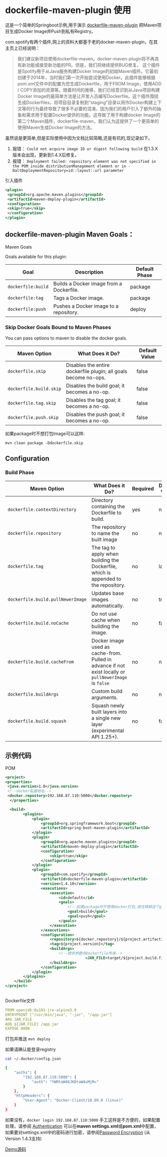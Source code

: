 # dockerfile-maven-plugin 使用

这是一个简单的Springboot示例,用于演示 [dockerfile-maven-plugin](https://github.com/spotify/dockerfile-maven) 把Maven项目生成Docker Image并Push到私有Registry。

com.spotify有两个插件,网上的资料大都基于老的docker-maven-plugin，在其主页上已经说明：

> 我们建议新项目使用dockerfile-maven。docker-maven-plugin将不再具有新功能或接受新功能的PR。但是，我们将继续提供BUG修复。
> 这个插件是Spotify用于从Java服务构建Docker Image的初始Maven插件。它最初创建于2014年，当时我们第一次开始尝试使用Docker。此插件能够根据pom.xml文件中的配置为您生成Dockerfile，用于FROM Image，使用ADD / COPY添加的资源等。随着时间的推移，我们已经意识到从Java项目构建Docker Image的最简单方法是让开发人员编写Dockerfile。这个插件围绕生成Dockerfiles，将项目目录复制到“staging”目录以用作Docker构建上下文等的行为最终导致了很多不必要的混淆，因为我们的用户引入了额外的抽象和需求用于配置Docker提供的功能。这导致了用于构建docker Image的第二个Maven插件，dockerfile-maven，我们认为这提供了一个更简单的使用Maven生成Docker Image的方法。

虽然说是更简单,但是实际使用中因为文档比较简略,还是有坑的,现记录如下。

1. 报错：
   `Could not acquire image ID or digest following build`
   在1.3.X版本会出现，更新到1.4.X后修复。
2. 报错：
   `Deployment failed: repository element was not specified in the POM inside distributionManagement element or in -DaltDeploymentRepository=id::layout::url parameter`

引入插件

```xml
<plugin>
 <groupId>org.apache.maven.plugins</groupId>
 <artifactId>maven-deploy-plugin</artifactId>
 <configuration>
 <skip>true</skip>
 </configuration> 
</plugin>
```

## dockerfile-maven-plugin Maven Goals：

Maven Goals

Goals available for this plugin:

| Goal               | Description                              | Default Phase |
| ------------------ | ---------------------------------------- | ------------- |
| `dockerfile:build` | Builds a Docker image from a Dockerfile. | package       |
| `dockerfile:tag`   | Tags a Docker image.                     | package       |
| `dockerfile:push`  | Pushes a Docker image to a repository.   | deploy        |

### Skip Docker Goals Bound to Maven Phases

You can pass options to maven to disable the docker goals.

| Maven Option            | What Does it Do?                                                | Default Value |
| ----------------------- | --------------------------------------------------------------- | ------------- |
| `dockerfile.skip`       | Disables the entire dockerfile plugin; all goals become no-ops. | false         |
| `dockerfile.build.skip` | Disables the build goal; it becomes a no-op.                    | false         |
| `dockerfile.tag.skip`   | Disables the tag goal; it becomes a no-op.                      | false         |
| `dockerfile.push.skip`  | Disables the push goal; it becomes a no-op.                     | false         |

如果package时不想打包Image可以这样:

`mvn clean package -Ddockerfile.skip`

## Configuration

### Build Phase

| Maven Option                      | What Does it Do?                                                                                       | Required | Default Value |
| --------------------------------- | ------------------------------------------------------------------------------------------------------ | -------- | ------------- |
| `dockerfile.contextDirectory`     | Directory containing the Dockerfile to build.                                                          | yes      | none          |
| `dockerfile.repository`           | The repository to name the built image                                                                 | no       | none          |
| `dockerfile.tag`                  | The tag to apply when building the Dockerfile, which is appended to the repository.                    | no       | latest        |
| `dockerfile.build.pullNewerImage` | Updates base images automatically.                                                                     | no       | true          |
| `dockerfile.build.noCache`        | Do not use cache when building the image.                                                              | no       | false         |
| `dockerfile.build.cacheFrom`      | Docker image used as cache-from. Pulled in advance if not exist locally or `pullNewerImage` is `false` | no       | none          |
| `dockerfile.buildArgs`            | Custom build arguments.                                                                                | no       | none          |
| `dockerfile.build.squash`         | Squash newly built layers into a single new layer (experimental API 1.25+).                            | no       | false         |

## 示例代码

POM

```xml
<project>
<properties>
 <java.version>1.8</java.version>
 <!--docker私服地址-->
 <docker.repostory>192.168.87.110:5000</docker.repostory>
  </properties>

  <build>
        <plugins>
            <plugin>
                <groupId>org.springframework.boot</groupId>
                <artifactId>spring-boot-maven-plugin</artifactId>
            </plugin>
            <plugin>
                <groupId>org.apache.maven.plugins</groupId>
                <artifactId>maven-deploy-plugin</artifactId>
                <configuration>
                    <skip>true</skip>
                </configuration>
            </plugin>
            <plugin>
                <groupId>com.spotify</groupId>
                <artifactId>dockerfile-maven-plugin</artifactId>
                <version>1.4.10</version>
                <executions>
                    <execution>
                        <id>default</id>
                        <goals>
                            <!--如果package时不想用docker打包,就注释掉这个goal-->
                            <goal>build</goal>
                            <goal>push</goal>
                        </goals>
                    </execution>
                </executions>
                <configuration>
                    <repository>${docker.repostory}/${project.artifactId}</repository>
                    <tag>${project.version}</tag>
                    <buildArgs>
                        <!--提供参数向Dockerfile传递-->            
                                    <JAR_FILE>target/${project.build.finalName}.jar</JAR_FILE>
                    </buildArgs>
                </configuration>
            </plugin>
        </plugins>
    </build>
</project>
 
```

Dockerfile文件

```yml
FROM openjdk:8u191-jre-alpine3.9
ENTRYPOINT ["/usr/bin/java", "-jar", "/app.jar"]
ARG JAR_FILE
ADD ${JAR_FILE} /app.jar
EXPOSE 8080
```

打包并推送
`mvn deploy`

如果请确认能登录registry

```bash
cat ~/.docker/config.json

{
	"auths": {
		"192.168.87.110:5000": {
			"auth": "YWRtaW46JKDtaW4xMjM="
		}
	},
	"HttpHeaders": {
		"User-Agent": "Docker-Client/18.09.0 (linux)"
	}
}
```

如果没有，`docker login 192.168.87.110:5000`
手工这样是不方便的，如果配置处理，请参阅
[Authentication](https://github.com/spotify/dockerfile-maven/blob/master/docs/authentication.md)
可以在**maven settings.xml**或**pom.xml**中配置，如果要对settings.xml中的密码进行加密，请参阅[Password Encryption](https://maven.apache.org/guides/mini/guide-encryption.html) (从Version 1.4.3支持)

[Demo源码](https://gitee.com/fishdong1107/dockerfile-maven-plugin-demo.git)

